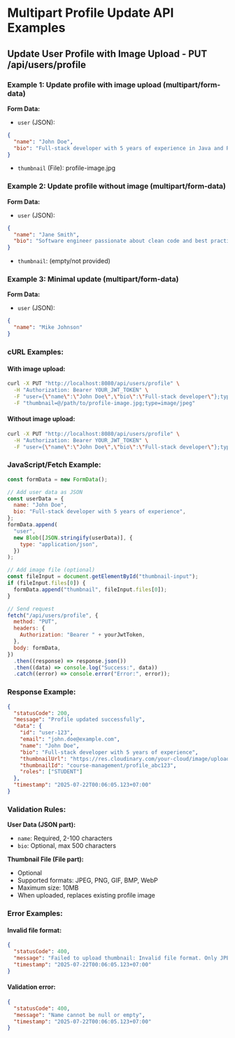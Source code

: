 # Multipart Profile Update API Examples

## Update User Profile with Image Upload - PUT /api/users/profile

### Example 1: Update profile with image upload (multipart/form-data)

**Form Data:**

- `user` (JSON):

```json
{
  "name": "John Doe",
  "bio": "Full-stack developer with 5 years of experience in Java and React"
}
```

- `thumbnail` (File): profile-image.jpg

### Example 2: Update profile without image (multipart/form-data)

**Form Data:**

- `user` (JSON):

```json
{
  "name": "Jane Smith",
  "bio": "Software engineer passionate about clean code and best practices"
}
```

- `thumbnail`: (empty/not provided)

### Example 3: Minimal update (multipart/form-data)

**Form Data:**

- `user` (JSON):

```json
{
  "name": "Mike Johnson"
}
```

### cURL Examples:

#### With image upload:

```bash
curl -X PUT "http://localhost:8080/api/users/profile" \
  -H "Authorization: Bearer YOUR_JWT_TOKEN" \
  -F "user={\"name\":\"John Doe\",\"bio\":\"Full-stack developer\"};type=application/json" \
  -F "thumbnail=@/path/to/profile-image.jpg;type=image/jpeg"
```

#### Without image upload:

```bash
curl -X PUT "http://localhost:8080/api/users/profile" \
  -H "Authorization: Bearer YOUR_JWT_TOKEN" \
  -F "user={\"name\":\"John Doe\",\"bio\":\"Full-stack developer\"};type=application/json"
```

### JavaScript/Fetch Example:

```javascript
const formData = new FormData();

// Add user data as JSON
const userData = {
  name: "John Doe",
  bio: "Full-stack developer with 5 years of experience",
};
formData.append(
  "user",
  new Blob([JSON.stringify(userData)], {
    type: "application/json",
  })
);

// Add image file (optional)
const fileInput = document.getElementById("thumbnail-input");
if (fileInput.files[0]) {
  formData.append("thumbnail", fileInput.files[0]);
}

// Send request
fetch("/api/users/profile", {
  method: "PUT",
  headers: {
    Authorization: "Bearer " + yourJwtToken,
  },
  body: formData,
})
  .then((response) => response.json())
  .then((data) => console.log("Success:", data))
  .catch((error) => console.error("Error:", error));
```

### Response Example:

```json
{
  "statusCode": 200,
  "message": "Profile updated successfully",
  "data": {
    "id": "user-123",
    "email": "john.doe@example.com",
    "name": "John Doe",
    "bio": "Full-stack developer with 5 years of experience",
    "thumbnailUrl": "https://res.cloudinary.com/your-cloud/image/upload/v1234567890/course-management/profile_abc123.jpg",
    "thumbnailId": "course-management/profile_abc123",
    "roles": ["STUDENT"]
  },
  "timestamp": "2025-07-22T00:06:05.123+07:00"
}
```

### Validation Rules:

**User Data (JSON part):**

- `name`: Required, 2-100 characters
- `bio`: Optional, max 500 characters

**Thumbnail File (File part):**

- Optional
- Supported formats: JPEG, PNG, GIF, BMP, WebP
- Maximum size: 10MB
- When uploaded, replaces existing profile image

### Error Examples:

#### Invalid file format:

```json
{
  "statusCode": 400,
  "message": "Failed to upload thumbnail: Invalid file format. Only JPEG, PNG, GIF, BMP, and WebP are allowed.",
  "timestamp": "2025-07-22T00:06:05.123+07:00"
}
```

#### Validation error:

```json
{
  "statusCode": 400,
  "message": "Name cannot be null or empty",
  "timestamp": "2025-07-22T00:06:05.123+07:00"
}
```
